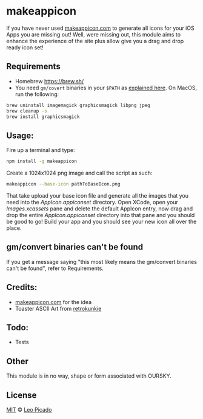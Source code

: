 # makeappicon
If you have never used [makeappicon.com](http://makeappicon.com/) to generate all icons for your iOS Apps you are missing out!
Well, were missing out, this module aims to enhance the experience of the site plus allow give you a drag
and drop ready icon set!

## Requirements
- Homebrew https://brew.sh/
- You need `gm/covert` binaries in your `$PATH` as [explained here](http://stackoverflow.com/questions/17756587/installing-graphicsmagick-on-mac-os-x-10-8). On MacOS, run the following:

```bash
brew uninstall imagemagick graphicsmagick libpng jpeg
brew cleanup -s
brew install graphicsmagick
```

## Usage:
Fire up a terminal and type:

```bash
npm install -g makeappicon
```

Create a 1024x1024 png image and call the script as such:

```bash
makeappicon --base-icon pathToBaseIcon.png
```

That take upload your base icon file and generate all the images that you need into the *AppIcon.appiconset*
directory. Open XCode, open your *Images.xcassets* pane and delete the default AppIcon entry, now drag and
drop the entire *AppIcon.appiconset* directory into that pane and you should be good to go! Build your app
and you should see your new icon all over the place.

## gm/convert binaries can't be found

If you get a message saying "this most likely means the gm/convert binaries can't be found", refer to Requirements.

## Credits:
- [makeappicon.com](http://makeappicon.com) for the idea
- Toaster ASCII Art from [retrokunkie](http://www.retrojunkie.com/asciiart/food/toasters.htm)

## Todo:
- Tests

## Other
This module is in no way, shape or form associated with OURSKY.

## License

[MIT](/license) © [Leo Picado](https://github.com/leopic)
